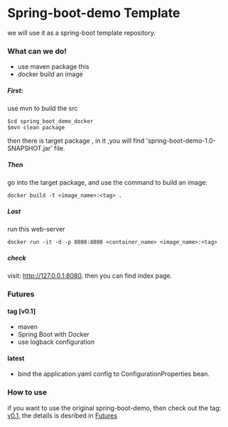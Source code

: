 # Spring-boot-demo Template

we will use it as a spring-boot template repository.

### What can we do!

- use maven package this
- docker build an image

##### First:

use mvn to build the src

```
$cd spring_boot_demo_docker
$mvn clean package
```

then there is target package , in it ,you will find 'spring-boot-demo-1.0-SNAPSHOT.jar'
file.

##### Then
go into the target package, and use the command to build an image:

```
docker build -t <image_name>:<tag> .
```

##### Last 

run this web-server
 
```
docker run -it -d -p 8080:8080 <container_name> <image_name>:<tag>
```

##### check
 
visit: http://127.0.0.1:8080. then you can find index page.



### Futures

#### tag [v0.1]
- maven 
- Spring Boot with Docker
- use logback configuration

#### latest
- bind the application.yaml config to ConfigurationProperties bean.


### How to use

if you want to use the original spring-boot-demo, then check out the tag: [v0.1](https://github.com/DemonZSD/spring_boot_demo_docker/tree/v0.1),
the details is desribed in [Futures](#Futures)




